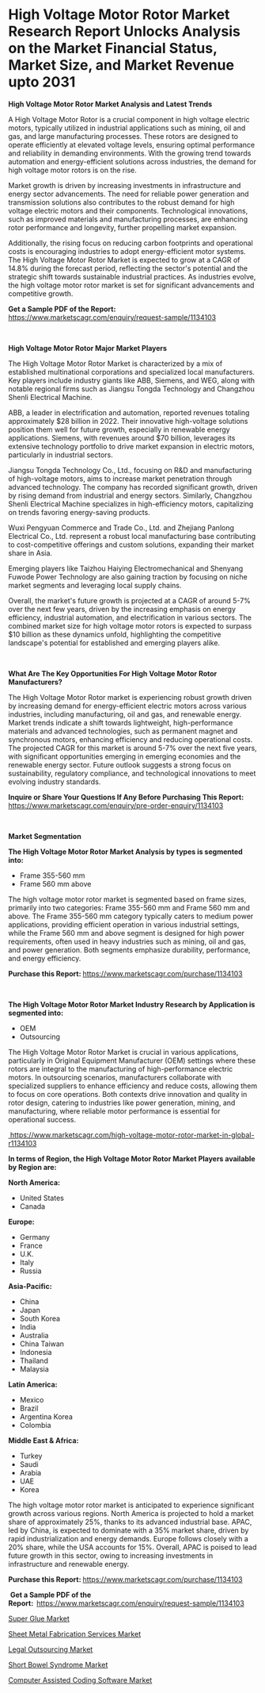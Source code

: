 <p><h1>High Voltage Motor Rotor Market Research Report Unlocks Analysis on the Market Financial Status, Market Size, and Market Revenue upto 2031</h1></p><p><strong>High Voltage Motor Rotor Market Analysis and Latest Trends</strong></p>
<p><p>A High Voltage Motor Rotor is a crucial component in high voltage electric motors, typically utilized in industrial applications such as mining, oil and gas, and large manufacturing processes. These rotors are designed to operate efficiently at elevated voltage levels, ensuring optimal performance and reliability in demanding environments. With the growing trend towards automation and energy-efficient solutions across industries, the demand for high voltage motor rotors is on the rise.</p><p>Market growth is driven by increasing investments in infrastructure and energy sector advancements. The need for reliable power generation and transmission solutions also contributes to the robust demand for high voltage electric motors and their components. Technological innovations, such as improved materials and manufacturing processes, are enhancing rotor performance and longevity, further propelling market expansion.</p><p>Additionally, the rising focus on reducing carbon footprints and operational costs is encouraging industries to adopt energy-efficient motor systems. The High Voltage Motor Rotor Market is expected to grow at a CAGR of 14.8% during the forecast period, reflecting the sector's potential and the strategic shift towards sustainable industrial practices. As industries evolve, the high voltage motor rotor market is set for significant advancements and competitive growth.</p></p>
<p><strong>Get a Sample PDF of the Report:&nbsp;</strong> <a href="https://www.marketscagr.com/enquiry/request-sample/1134103?utm_campaign=1126&utm_medium=2&utm_source=Github&utm_content=ia&utm_term=08102024&utm_id=high-voltage-motor-rotor">https://www.marketscagr.com/enquiry/request-sample/1134103</a></p>
<p>&nbsp;</p>
<p><strong>High Voltage Motor Rotor Major Market Players</strong></p>
<p><p>The High Voltage Motor Rotor Market is characterized by a mix of established multinational corporations and specialized local manufacturers. Key players include industry giants like ABB, Siemens, and WEG, along with notable regional firms such as Jiangsu Tongda Technology and Changzhou Shenli Electrical Machine.</p><p>ABB, a leader in electrification and automation, reported revenues totaling approximately $28 billion in 2022. Their innovative high-voltage solutions position them well for future growth, especially in renewable energy applications. Siemens, with revenues around $70 billion, leverages its extensive technology portfolio to drive market expansion in electric motors, particularly in industrial sectors.</p><p>Jiangsu Tongda Technology Co., Ltd., focusing on R&D and manufacturing of high-voltage motors, aims to increase market penetration through advanced technology. The company has recorded significant growth, driven by rising demand from industrial and energy sectors. Similarly, Changzhou Shenli Electrical Machine specializes in high-efficiency motors, capitalizing on trends favoring energy-saving products.</p><p>Wuxi Pengyuan Commerce and Trade Co., Ltd. and Zhejiang Panlong Electrical Co., Ltd. represent a robust local manufacturing base contributing to cost-competitive offerings and custom solutions, expanding their market share in Asia.</p><p>Emerging players like Taizhou Haiying Electromechanical and Shenyang Fuwode Power Technology are also gaining traction by focusing on niche market segments and leveraging local supply chains.</p><p>Overall, the market's future growth is projected at a CAGR of around 5-7% over the next few years, driven by the increasing emphasis on energy efficiency, industrial automation, and electrification in various sectors. The combined market size for high voltage motor rotors is expected to surpass $10 billion as these dynamics unfold, highlighting the competitive landscape's potential for established and emerging players alike.</p></p>
<p>&nbsp;</p>
<p><strong>What Are The Key Opportunities For High Voltage Motor Rotor Manufacturers?</strong></p>
<p><p>The High Voltage Motor Rotor market is experiencing robust growth driven by increasing demand for energy-efficient electric motors across various industries, including manufacturing, oil and gas, and renewable energy. Market trends indicate a shift towards lightweight, high-performance materials and advanced technologies, such as permanent magnet and synchronous motors, enhancing efficiency and reducing operational costs. The projected CAGR for this market is around 5-7% over the next five years, with significant opportunities emerging in emerging economies and the renewable energy sector. Future outlook suggests a strong focus on sustainability, regulatory compliance, and technological innovations to meet evolving industry standards.</p></p>
<p><strong>Inquire or Share Your Questions If Any Before Purchasing This Report:</strong> <a href="https://www.marketscagr.com/enquiry/pre-order-enquiry/1134103?utm_campaign=1126&utm_medium=2&utm_source=Github&utm_content=ia&utm_term=08102024&utm_id=high-voltage-motor-rotor">https://www.marketscagr.com/enquiry/pre-order-enquiry/1134103</a></p>
<p>&nbsp;</p>
<p><strong>Market Segmentation</strong></p>
<p><strong>The High Voltage Motor Rotor Market Analysis by types is segmented into:</strong></p>
<p><ul><li>Frame 355-560 mm</li><li>Frame 560 mm above</li></ul></p>
<p><p>The high voltage motor rotor market is segmented based on frame sizes, primarily into two categories: Frame 355-560 mm and Frame 560 mm and above. The Frame 355-560 mm category typically caters to medium power applications, providing efficient operation in various industrial settings, while the Frame 560 mm and above segment is designed for high power requirements, often used in heavy industries such as mining, oil and gas, and power generation. Both segments emphasize durability, performance, and energy efficiency.</p></p>
<p><strong>Purchase this Report:&nbsp;</strong><a href="https://www.marketscagr.com/purchase/1134103?utm_campaign=1126&utm_medium=2&utm_source=Github&utm_content=ia&utm_term=08102024&utm_id=high-voltage-motor-rotor">https://www.marketscagr.com/purchase/1134103</a></p>
<p>&nbsp;</p>
<p><strong>The High Voltage Motor Rotor Market Industry Research by Application is segmented into:</strong></p>
<p><ul><li>OEM</li><li>Outsourcing</li></ul></p>
<p><p>The High Voltage Motor Rotor Market is crucial in various applications, particularly in Original Equipment Manufacturer (OEM) settings where these rotors are integral to the manufacturing of high-performance electric motors. In outsourcing scenarios, manufacturers collaborate with specialized suppliers to enhance efficiency and reduce costs, allowing them to focus on core operations. Both contexts drive innovation and quality in rotor design, catering to industries like power generation, mining, and manufacturing, where reliable motor performance is essential for operational success.</p></p>
<p><a href="https://www.marketscagr.com/high-voltage-motor-rotor-market-in-global-r1134103?utm_campaign=1126&utm_medium=2&utm_source=Github&utm_content=ia&utm_term=08102024&utm_id=high-voltage-motor-rotor">&nbsp;https://www.marketscagr.com/high-voltage-motor-rotor-market-in-global-r1134103</a></p>
<p><strong>In terms of Region, the High Voltage Motor Rotor Market Players available by Region are:</strong></p>
<p>
    <p> <strong> North America: </strong>
        <ul>
            <li>United States</li>
            <li>Canada</li>
        </ul>
        </p> 
    <p> <strong> Europe: </strong>
        <ul>
            <li>Germany</li>
            <li>France</li>
            <li>U.K.</li>
            <li>Italy</li>
            <li>Russia</li>
        </ul>
        </p> 
    <p> <strong> Asia-Pacific: </strong>
        <ul>
            <li>China</li>
            <li>Japan</li>
            <li>South Korea</li>
            <li>India</li>
            <li>Australia</li>
            <li>China Taiwan</li>
            <li>Indonesia</li>
            <li>Thailand</li>
            <li>Malaysia</li>
        </ul>
        </p> 
    <p> <strong> Latin America: </strong>
        <ul>
            <li>Mexico</li>
            <li>Brazil</li>
            <li>Argentina Korea</li>
            <li>Colombia</li>
        </ul>
        </p> 
    <p> <strong> Middle East & Africa: </strong>
        <ul>
            <li>Turkey</li>
            <li>Saudi</li>
            <li>Arabia</li>
            <li>UAE</li>
            <li>Korea</li>
        </ul>
    </p>
    </p>
<p><p>The high voltage motor rotor market is anticipated to experience significant growth across various regions. North America is projected to hold a market share of approximately 25%, thanks to its advanced industrial base. APAC, led by China, is expected to dominate with a 35% market share, driven by rapid industrialization and energy demands. Europe follows closely with a 20% share, while the USA accounts for 15%. Overall, APAC is poised to lead future growth in this sector, owing to increasing investments in infrastructure and renewable energy.</p></p>
<p><strong>Purchase this Report: </strong><a href="https://www.marketscagr.com/purchase/1134103?utm_campaign=1126&utm_medium=2&utm_source=Github&utm_content=ia&utm_term=08102024&utm_id=high-voltage-motor-rotor">https://www.marketscagr.com/purchase/1134103</a></p>
<p>&nbsp;<strong>Get a Sample PDF of the Report:&nbsp;&nbsp;</strong><a href="https://www.marketscagr.com/enquiry/request-sample/1134103?utm_campaign=1126&utm_medium=2&utm_source=Github&utm_content=ia&utm_term=08102024&utm_id=high-voltage-motor-rotor">https://www.marketscagr.com/enquiry/request-sample/1134103</a></p>
<p><strong></strong></p>
<p><p><a href="https://www.linkedin.com/pulse/super-glue-market-revolution-2024-2031-trends-shaping-next-qlbzf?utm_campaign=1126&utm_medium=2&utm_source=Github&utm_content=ia&utm_term=08102024&utm_id=high-voltage-motor-rotor">Super Glue Market</a></p><p><a href="https://www.linkedin.com/pulse/sheet-metal-fabrication-services-market-trends-growth-lzkxe?utm_campaign=1126&utm_medium=2&utm_source=Github&utm_content=ia&utm_term=08102024&utm_id=high-voltage-motor-rotor">Sheet Metal Fabrication Services Market</a></p><p><a href="https://www.linkedin.com/pulse/strategic-market-insights-global-legal-outsourcing-2024-2031-cfvle?utm_campaign=1126&utm_medium=2&utm_source=Github&utm_content=ia&utm_term=08102024&utm_id=high-voltage-motor-rotor">Legal Outsourcing Market</a></p><p><a href="https://www.linkedin.com/pulse/global-short-bowel-syndrome-market-exploring-share-trends-3x1ue?utm_campaign=1126&utm_medium=2&utm_source=Github&utm_content=ia&utm_term=08102024&utm_id=high-voltage-motor-rotor">Short Bowel Syndrome Market</a></p><p><a href="https://www.linkedin.com/pulse/trends-global-computer-assisted-coding-software-market-forecast-ssfof?utm_campaign=1126&utm_medium=2&utm_source=Github&utm_content=ia&utm_term=08102024&utm_id=high-voltage-motor-rotor">Computer Assisted Coding Software Market</a></p></p>